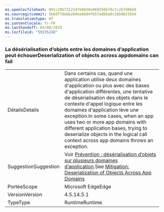```yaml
---
ms.openlocfilehash: 891c29b731214fb0028e960256b79cfc267d86b9
ms.sourcegitcommit: 5b6d778ebb269ee6684fb57ad69a8c28b06235b9
ms.translationtype: HT
ms.contentlocale: fr-FR
ms.lasthandoff: 04/08/2019
ms.locfileid: "59235248"
---
```

### <a name="deserialization-of-objects-across-appdomains-can-fail"></a><span data-ttu-id="1285a-101">La désérialisation d’objets entre les domaines d’application peut échouer</span><span class="sxs-lookup"><span data-stu-id="1285a-101">Deserialization of objects across appdomains can fail</span></span>

|   |   |
|---|---|
|<span data-ttu-id="1285a-102">Détails</span><span class="sxs-lookup"><span data-stu-id="1285a-102">Details</span></span>|<span data-ttu-id="1285a-103">Dans certains cas, quand une application utilise deux domaines d'application ou plus avec des bases d'application différentes, une tentative de désérialisation des objets dans le contexte d'appel logique entre les domaines d'application lève une exception.</span><span class="sxs-lookup"><span data-stu-id="1285a-103">In some cases, when an app uses two or more app domains with different application bases, trying to deserialize objects in the logical call context across app domains throws an exception.</span></span>|
|<span data-ttu-id="1285a-104">Suggestion</span><span class="sxs-lookup"><span data-stu-id="1285a-104">Suggestion</span></span>|<span data-ttu-id="1285a-105">Voir [Prévention : désérialisation d’objets sur plusieurs domaines d’application](~/docs/framework/migration-guide/mitigation-deserialization-of-objects-across-app-domains.md).</span><span class="sxs-lookup"><span data-stu-id="1285a-105">See [Mitigation: Deserialization of Objects Across App Domains](~/docs/framework/migration-guide/mitigation-deserialization-of-objects-across-app-domains.md)</span></span>|
|<span data-ttu-id="1285a-106">Portée</span><span class="sxs-lookup"><span data-stu-id="1285a-106">Scope</span></span>|<span data-ttu-id="1285a-107">Microsoft Edge</span><span class="sxs-lookup"><span data-stu-id="1285a-107">Edge</span></span>|
|<span data-ttu-id="1285a-108">Version</span><span class="sxs-lookup"><span data-stu-id="1285a-108">Version</span></span>|<span data-ttu-id="1285a-109">4.5.1</span><span class="sxs-lookup"><span data-stu-id="1285a-109">4.5.1</span></span>|
|<span data-ttu-id="1285a-110">Type</span><span class="sxs-lookup"><span data-stu-id="1285a-110">Type</span></span>|<span data-ttu-id="1285a-111">Runtime</span><span class="sxs-lookup"><span data-stu-id="1285a-111">Runtime</span></span>|
